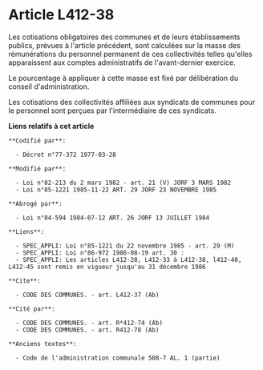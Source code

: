 # Article L412-38

Les cotisations obligatoires des communes et de leurs établissements publics, prévues à l'article précédent, sont calculées
sur la masse des rémunérations du personnel permanent de ces collectivités telles qu'elles apparaissent aux comptes
administratifs de l'avant-dernier exercice.

Le pourcentage à appliquer à cette masse est fixé par délibération du conseil d'administration.

Les cotisations des collectivités affiliées aux syndicats de communes pour le personnel sont perçues par l'intermédiaire de
ces syndicats.

**Liens relatifs à cet article**

	**Codifié par**:

	  - Décret n°77-372 1977-03-28

	**Modifié par**:

	  - Loi n°82-213 du 2 mars 1982 - art. 21 (V) JORF 3 MARS 1982
	  - Loi n°85-1221 1985-11-22 ART. 29 JORF 23 NOVEMBRE 1985

	**Abrogé par**:

	  - Loi n°84-594 1984-07-12 ART. 26 JORF 13 JUILLET 1984

	**Liens**:

	  - SPEC_APPLI: Loi n°85-1221 du 22 novembre 1985 - art. 29 (M)
	  - SPEC_APPLI: Loi n°86-972 1986-08-19 art. 30 :
	  - SPEC_APPLI: Les articles L412-28, L412-33 à L412-38, l412-40, L412-45 sont remis en vigueur jusqu'au 31 décembre 1986

	**Cite**:

	  - CODE DES COMMUNES. - art. L412-37 (Ab)

	**Cité par**:

	  - CODE DES COMMUNES. - art. R*412-74 (Ab)
	  - CODE DES COMMUNES. - art. R412-78 (Ab)

	**Anciens textes**:

	  - Code de l'administration communale 508-7 AL. 1 (partie)
